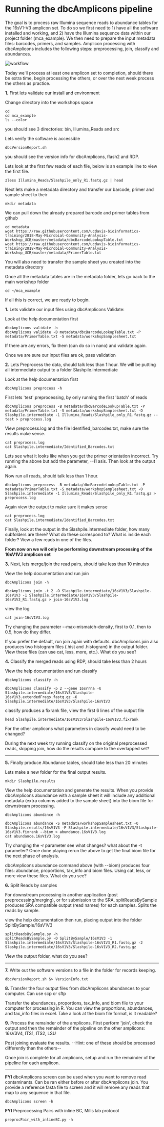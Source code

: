 Running the dbcAmplicons pipeline
===============================================

The goal is to process raw Illumina sequence reads to abundance tables for the 16sV1-V3 amplicon set. To do so we first need to  1) have all the software installed and working, and 2) have the Illumina sequence data within our project folder (mca_example). We then need to prepare the input metadata files: barcodes, primers, and samples. Amplicon processing with dbcAmplicons includes the following steps: preprocessing, join, classify and abundances.

![workflow](Workflow.png)

Today we'll process at least one amplicon set to completion, should there be extra time, begin processing the others, or over the next week process the others as practice.

**1\.** First lets validate our install and environment

Change directory into the workshops space

	cd
	cd mca_example
	ls --color

you should see 3 directories: bin, Illumina_Reads and src


Lets verify the software is accessible

	dbcVersionReport.sh

you should see the version info for dbcAmplicons, flash2 and RDP.

Lets look at the first few reads of each file, below is an example line to view the first file.

	zless Illumina_Reads/Slashpile_only_R1.fastq.gz | head

Next lets make a metadata directory and transfer our barcode, primer and sample sheet to their

	mkdir metadata

We can pull down the already prepared barcode and primer tables from github

	cd metadata
	wget https://raw.githubusercontent.com/ucdavis-bioinformatics-training/2018-May-Microbial-Community-Analysis-Workshop_UCB/master/metadata/dbcBarcodeLookupTable.txt
	wget https://raw.githubusercontent.com/ucdavis-bioinformatics-training/2018-May-Microbial-Community-Analysis-Workshop_UCB/master/metadata/PrimerTable.txt

You will also need to transfer the sample sheet you created into the metadata directory

Once all the metadata tables are in the metadata folder, lets go back to the main workshop folder

	cd ~/mca_example

If all this is correct, we are ready to begin.

**1\.**  Lets validate our input files using dbcAmplicons Validate:

Look at the help documentation first

	dbcAmplicons validate -h
	dbcAmplicons validate -B metadata/dbcBarcodeLookupTable.txt -P metadata/PrimerTable.txt -S metadata/workshopSamplesheet.txt

If there are any errors, fix them (can do so in nano) and validate again.

Once we are sure our input files are ok, pass validation

**2\.** Lets Preprocess the data, should talk less than 1 hour. We will be putting all intermediate output to a folder Slashpile.intermediate

Look at the help documentation first

	dbcAmplicons preprocess -h

First lets 'test' preprocessing, by only running the first 'batch' of reads

	dbcAmplicons preprocess -B metadata/dbcBarcodeLookupTable.txt -P metadata/PrimerTable.txt -S metadata/workshopSamplesheet.txt -O Slashpile.intermediate -1 Illumina_Reads/Slashpile_only_R1.fastq.gz --test > preprocess.log

View preprocess.log and the file Identified_barcodes.txt, make sure the results make sense.

	cat preprocess.log
	cat Slashpile.intermediate/Identified_Barcodes.txt

Lets see what it looks like when you get the primer orientation incorrect. Try running the above but add the parameter, --I1 asis. Then look at the output again.

Now run all reads, should talk less than 1 hour.

	dbcAmplicons preprocess -B metadata/dbcBarcodeLookupTable.txt -P metadata/PrimerTable.txt -S metadata/workshopSamplesheet.txt -O Slashpile.intermediate -1 Illumina_Reads/Slashpile_only_R1.fastq.gz > preprocess.log

Again view the output to make sure it makes sense

	cat preprocess.log
	cat Slashpile.intermediate/Identified_Barcodes.txt

Finally, look at the output in the Slashpile.intermediate folder, how many subfolders are there? What do these correspond to? What is inside each folder? View a few reads in one of the files.

**From now on we will only be performing downstream processing of the 16sV1V3 amplicon set**

**3\.** Next, lets merge/join the read pairs, should take less than 10 minutes

View the help documentation and run join

	dbcAmplicons join -h

	dbcAmplicons join -t 2 -O Slashpile.intermediate/16sV1V3/Slashpile-16sV1V3 -1 Slashpile.intermediate/16sV1V3/Slashpile-16sV1V3_R1.fastq.gz > join-16sV1V3.log

view the log

	cat join-16sV1V3.log

Try changing the parameter --max-mismatch-density, first to 0.1, then to 0.5, how do they differ.

If you prefer the default, run join again with defaults. dbcAmplicons join also produces two histogram files (.hist and .histogram) in the output folder. View these files (can use cat, less, more, etc.). What do you see?

**4\.** Classify the merged reads using RDP, should take less than 2 hours

View the help documentation and run classify

	dbcAmplicons classify -h

	dbcAmplicons classify -p 2 --gene 16srrna -U Slashpile.intermediate/16sV1V3/Slashpile-16sV1V3.extendedFrags.fastq.gz -O Slashpile.intermediate/16sV1V3/Slashpile-16sV1V3

classify produces a fixrank file, view the first 6 lines of the output file

	head Slashpile.intermediate/16sV1V3/Slashpile-16sV1V3.fixrank

For the other amplicons what parameters in classify would need to be changed?

During the next week try running classify on the original preprocessed reads, skipping join, how do the results compare to the overlapped set?

---

**5\.** Finally produce Abundance tables, should take less than 20 minutes

Lets make a new folder for the final output results.

	mkdir Slashpile.results

View the help documentation and generate the results. When you provide dbcAmplicons abundance with a sample sheet it will include any additional metadata (extra columns added to the sample sheet) into the biom file for downstream processing.

	dbcAmplicons abundance -h

	dbcAmplicons abundance -S metadata/workshopSamplesheet.txt -O Slashpile.results/16sV1V3 -F Slashpile.intermediate/16sV1V3/Slashpile-16sV1V3.fixrank --biom > abundance.16sV1V3.log
	cat abundance.16sV1V3.log

Try changing the -r parameter see what changes? what about the -t parameter? Once done playing rerun the above to get the final biom file for the next phase of analysis.

dbcAmplicons abundance command above (with --biom) produces four files: abundance, proportions, tax_info and biom files. Using cat, less, or more view these files. What do you see?

**6\.** Split Reads by samples

For downstream processing in another application (post preprocessing/merging), or for submission to the SRA. splitReadsBySample produces SRA compatible output (read names) for each samples. Splits the reads by sample.

view the help documentation then run, placing output into the folder SplitBySample/16sV1V3

	splitReadsBySample.py -h
	splitReadsBySample.py -O SplitBySample/16sV1V3 -1 Slashpile.intermediate/16sV1V3/Slashpile-16sV1V3_R1.fastq.gz -2 Slashpile.intermediate/16sV1V3/Slashpile-16sV1V3_R2.fastq.gz

View the output folder, what do you see?

---

**7\.** Write out the software versions to a file in the folder for records keeping.

	dbcVersionReport.sh &> VersionInfo.txt

**8\.** Transfer the four output files from dbcAmplicons abundances to your computer. Can use scp or sftp

Transfer the abundances, proportions, tax_info, and biom file to your computer for processing in R. You can view the proportions, abundances, and tax_info files in excel. Take a look at the biom file format, is it readable?

**9\.** Process the remainder of the amplicons. First perform 'join', check the output and then the remainder of the pipeline on the other amplicons: 16sV3V4, ITS1, ITS2, LSU

Post joining evaluate the results. --Hint: one of these should be processed differently than the others--

Once join is complete for all amplicons, setup and run the remainder of the pipeline for each amplicon.

---

**FYI** dbcAmplicons screen can be used when you want to remove read contaminants. Can be ran either before or after dbcAmplicons join. You provide a reference fasta file to screen and it will remove any reads that map to any sequence in that file.

	dbcAmplicons screen -h

**FYI** Preprocessing Pairs with inline BC, Mills lab protocol

	preprocPair_with_inlineBC.py -h
